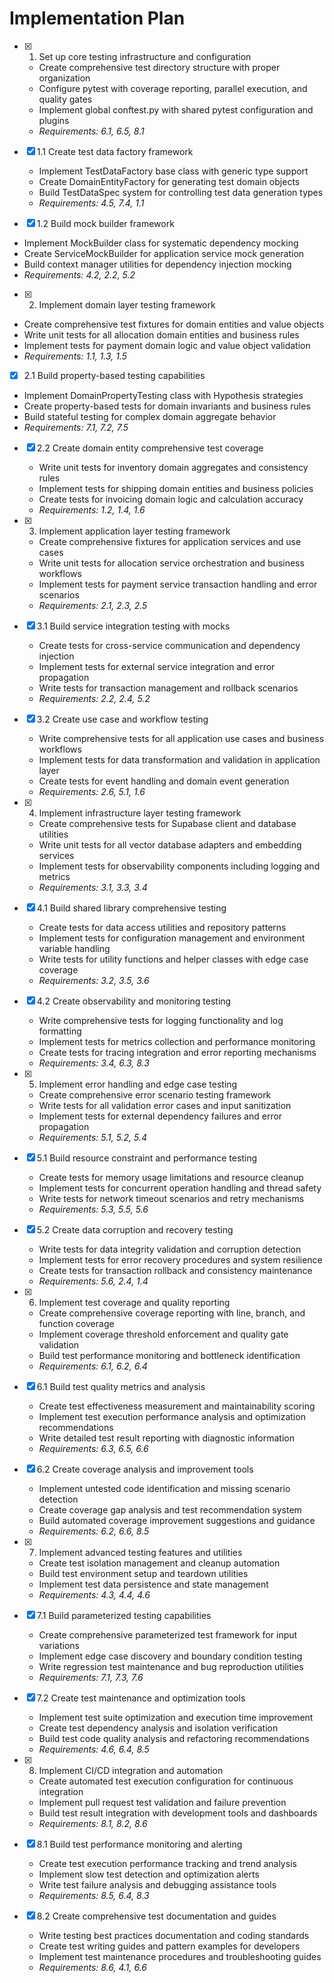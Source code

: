 # Implementation Plan

- [x] 1. Set up core testing infrastructure and configuration
  - Create comprehensive test directory structure with proper organization
  - Configure pytest with coverage reporting, parallel execution, and quality gates
  - Implement global conftest.py with shared pytest configuration and plugins
  - _Requirements: 6.1, 6.5, 8.1_

- [x] 1.1 Create test data factory framework
  - Implement TestDataFactory base class with generic type support
  - Create DomainEntityFactory for generating test domain objects
  - Build TestDataSpec system for controlling test data generation types
  - _Requirements: 4.5, 7.4, 1.1_

- [x] 1.2 Build mock builder framework
- Implement MockBuilder class for systematic dependency mocking
- Create ServiceMockBuilder for application service mock generation
- Build context manager utilities for dependency injection mocking
- _Requirements: 4.2, 2.2, 5.2_

- [x] 2.  Implement domain layer testing framework
- Create comprehensive test fixtures for domain entities and value objects
- Write unit tests for all allocation domain entities and business rules
- Implement tests for payment domain logic and value object validation
- _Requirements: 1.1, 1.3, 1.5_

- [x] 2.1 Build property-based testing capabilities
- Implement DomainPropertyTesting class with Hypothesis strategies
- Create property-based tests for domain invariants and business rules
- Build stateful testing for complex domain aggregate behavior
- _Requirements: 7.1, 7.2, 7.5_

- [x] 2.2 Create domain entity comprehensive test coverage
  - Write unit tests for inventory domain aggregates and consistency rules
  - Implement tests for shipping domain entities and business policies
  - Create tests for invoicing domain logic and calculation accuracy
  - _Requirements: 1.2, 1.4, 1.6_

- [x] 3. Implement application layer testing framework
  - Create comprehensive fixtures for application services and use cases
  - Write unit tests for allocation service orchestration and business workflows
  - Implement tests for payment service transaction handling and error scenarios
  - _Requirements: 2.1, 2.3, 2.5_

- [x] 3.1 Build service integration testing with mocks
  - Create tests for cross-service communication and dependency injection
  - Implement tests for external service integration and error propagation
  - Write tests for transaction management and rollback scenarios
  - _Requirements: 2.2, 2.4, 5.2_

- [x] 3.2 Create use case and workflow testing
  - Write comprehensive tests for all application use cases and business workflows
  - Implement tests for data transformation and validation in application layer
  - Create tests for event handling and domain event generation
  - _Requirements: 2.6, 5.1, 1.6_

- [x] 4. Implement infrastructure layer testing framework
  - Create comprehensive tests for Supabase client and database utilities
  - Write unit tests for all vector database adapters and embedding services
  - Implement tests for observability components including logging and metrics
  - _Requirements: 3.1, 3.3, 3.4_

- [x] 4.1 Build shared library comprehensive testing
  - Create tests for data access utilities and repository patterns
  - Implement tests for configuration management and environment variable handling
  - Write tests for utility functions and helper classes with edge case coverage
  - _Requirements: 3.2, 3.5, 3.6_

- [x] 4.2 Create observability and monitoring testing
  - Write comprehensive tests for logging functionality and log formatting
  - Implement tests for metrics collection and performance monitoring
  - Create tests for tracing integration and error reporting mechanisms
  - _Requirements: 3.4, 6.3, 8.3_

- [x] 5. Implement error handling and edge case testing
  - Create comprehensive error scenario testing framework
  - Write tests for all validation error cases and input sanitization
  - Implement tests for external dependency failures and error propagation
  - _Requirements: 5.1, 5.2, 5.4_

- [x] 5.1 Build resource constraint and performance testing
  - Create tests for memory usage limitations and resource cleanup
  - Implement tests for concurrent operation handling and thread safety
  - Write tests for network timeout scenarios and retry mechanisms
  - _Requirements: 5.3, 5.5, 5.6_

- [x] 5.2 Create data corruption and recovery testing
  - Write tests for data integrity validation and corruption detection
  - Implement tests for error recovery procedures and system resilience
  - Create tests for transaction rollback and consistency maintenance
  - _Requirements: 5.6, 2.4, 1.4_

- [x] 6. Implement test coverage and quality reporting
  - Create comprehensive coverage reporting with line, branch, and function coverage
  - Implement coverage threshold enforcement and quality gate validation
  - Build test performance monitoring and bottleneck identification
  - _Requirements: 6.1, 6.2, 6.4_

- [x] 6.1 Build test quality metrics and analysis
  - Create test effectiveness measurement and maintainability scoring
  - Implement test execution performance analysis and optimization recommendations
  - Write detailed test result reporting with diagnostic information
  - _Requirements: 6.3, 6.5, 6.6_

- [x] 6.2 Create coverage analysis and improvement tools
  - Implement untested code identification and missing scenario detection
  - Create coverage gap analysis and test recommendation system
  - Build automated coverage improvement suggestions and guidance
  - _Requirements: 6.2, 6.6, 8.5_

- [x] 7. Implement advanced testing features and utilities
  - Create test isolation management and cleanup automation
  - Build test environment setup and teardown utilities
  - Implement test data persistence and state management
  - _Requirements: 4.3, 4.4, 4.6_

- [x] 7.1 Build parameterized testing capabilities
  - Create comprehensive parameterized test framework for input variations
  - Implement edge case discovery and boundary condition testing
  - Write regression test maintenance and bug reproduction utilities
  - _Requirements: 7.1, 7.3, 7.6_

- [x] 7.2 Create test maintenance and optimization tools
  - Implement test suite optimization and execution time improvement
  - Create test dependency analysis and isolation verification
  - Build test code quality analysis and refactoring recommendations
  - _Requirements: 4.6, 6.4, 8.5_

- [x] 8. Implement CI/CD integration and automation
  - Create automated test execution configuration for continuous integration
  - Implement pull request test validation and failure prevention
  - Build test result integration with development tools and dashboards
  - _Requirements: 8.1, 8.2, 8.6_

- [x] 8.1 Build test performance monitoring and alerting
  - Create test execution performance tracking and trend analysis
  - Implement slow test detection and optimization alerts
  - Write test failure analysis and debugging assistance tools
  - _Requirements: 8.5, 6.4, 8.3_

- [x] 8.2 Create comprehensive test documentation and guides
  - Write testing best practices documentation and coding standards
  - Create test writing guides and pattern examples for developers
  - Implement test maintenance procedures and troubleshooting guides
  - _Requirements: 8.6, 4.1, 6.6_
